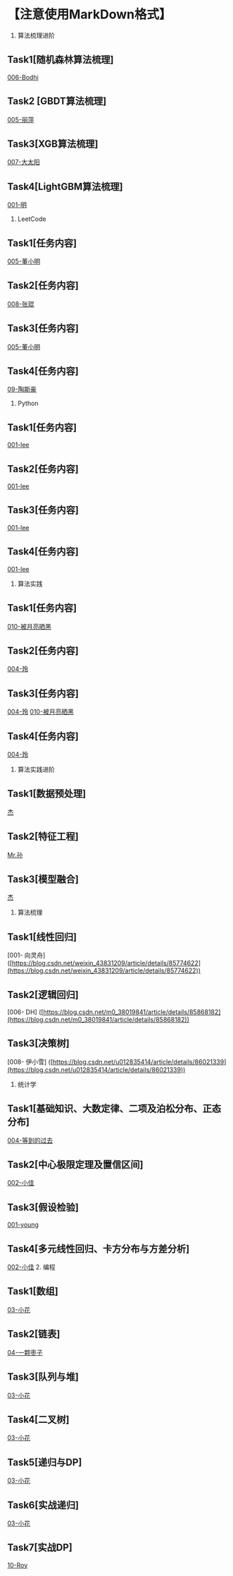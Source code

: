 # 
# 【注意使用MarkDown格式】

1. 算法梳理进阶
## Task1[随机森林算法梳理] 
[006-Bodhi]([https://blog.csdn.net/harperyeung/article/details/85782374](https://blog.csdn.net/harperyeung/article/details/85782374))
## Task2 [GBDT算法梳理] 
[005-丽萍]([https://blog.csdn.net/mengdiefeixumyname/article/details/85934399](https://blog.csdn.net/mengdiefeixumyname/article/details/85934399))
## Task3[XGB算法梳理] 
[007-大太阳](https://blog.csdn.net/dzysunshine/article/details/86070280)
## Task4[LightGBM算法梳理] 
[001-明]([https://blog.csdn.net/mingxiaod/article/details/86233309](https://blog.csdn.net/mingxiaod/article/details/86233309))
1. LeetCode
## Task1[任务内容]
[005-董小明]([https://blog.csdn.net/mingxiaod/article/details/85794127](https://blog.csdn.net/mingxiaod/article/details/85794127))
## Task2[任务内容]
[008-张琨]([https://blog.csdn.net/u014086243/article/details/85719729](https://blog.csdn.net/u014086243/article/details/85719729))
## Task3[任务内容]
[005-董小明]([https://blog.csdn.net/mingxiaod/article/details/86083562](https://blog.csdn.net/mingxiaod/article/details/86083562))
## Task4[任务内容]
[09-陶斯豪]([https://blog.csdn.net/leaf_scar/article/details/86160430](https://blog.csdn.net/leaf_scar/article/details/86160430))

1. Python
## Task1[任务内容]
[001-lee]([https://github.com/houliwei/7-days-for-python/blob/master/Task1.md](https://github.com/houliwei/7-days-for-python/blob/master/Task3.md))
## Task2[任务内容] 
[001-lee]([https://github.com/houliwei/7-days-for-python/blob/master/Task2.md](https://github.com/houliwei/7-days-for-python/blob/master/Task3.md))
## Task3[任务内容] 
[001-lee]([https://github.com/houliwei/7-days-for-python/blob/master/Task3.md](https://github.com/houliwei/7-days-for-python/blob/master/Task3.md))
## Task4[任务内容] 
[001-lee]([https://github.com/houliwei/7-days-for-python/blob/master/Task4.md](https://github.com/houliwei/7-days-for-python/blob/master/Task3.md))
1. 算法实践
## Task1[任务内容] 
[010-被月亮晒黑]([https://blog.csdn.net/qq_40314507/article/details/85698455](https://blog.csdn.net/qq_40314507/article/details/85698455))
## Task2[任务内容] 
[004-玲]([https://zhuanlan.zhihu.com/p/54042675](https://zhuanlan.zhihu.com/p/54042675))
## Task3[任务内容] 
[004-玲]([https://zhuanlan.zhihu.com/p/54174908](https://zhuanlan.zhihu.com/p/54174908))
[010-被月亮晒黑]([https://blog.csdn.net/qq_40314507/article/details/86001958](https://blog.csdn.net/qq_40314507/article/details/86001958))
## Task4[任务内容] 
[004-玲]([https://zhuanlan.zhihu.com/p/54346698](https://zhuanlan.zhihu.com/p/54346698))
1. 算法实践进阶
## Task1[数据预处理] 
[杰]([https://blog.csdn.net/u012736685/article/details/85755779](https://blog.csdn.net/u012736685/article/details/85755779))
## Task2[特征工程] 
[Mr.孙]([https://blog.csdn.net/qq_30006749/article/details/86025350](https://blog.csdn.net/qq_30006749/article/details/86025350))
## Task3[模型融合] 
[杰]([https://blog.csdn.net/u012736685/article/details/86062182](https://blog.csdn.net/u012736685/article/details/86062182))
1. 算法梳理
## Task1[线性回归] 
[001- 向灵舟] ([https://blog.csdn.net/weixin_43831209/article/details/85774622](https://blog.csdn.net/weixin_43831209/article/details/85774622))
## Task2[逻辑回归] 
[006- DH] ([https://blog.csdn.net/m0_38019841/article/details/85868182](https://blog.csdn.net/m0_38019841/article/details/85868182))
## Task3[决策树] 
[008- 伊小雪] ([https://blog.csdn.net/u012835414/article/details/86021339](https://blog.csdn.net/u012835414/article/details/86021339))

1. 统计学
## Task1[基础知识、大数定律、二项及泊松分布、正态分布] 
[004-等到的过去]([http://codingdarkl.top/2019/01/03/statistically/](http://codingdarkl.top/2019/01/03/statistically/))
## Task2[中心极限定理及置信区间] 
[002-小佳]([https://www.jianshu.com/p/bcd1655fad2a](https://www.jianshu.com/p/bcd1655fad2a))
## Task3[假设检验] 
[001-young]([https://www.cnblogs.com/Joeyyoung/p/10212733.html](https://www.cnblogs.com/Joeyyoung/p/10212733.html))
## Task4[多元线性回归、卡方分布与方差分析] 
[002-小佳]([https://www.jianshu.com/p/ed3172b2379b](https://www.jianshu.com/p/ed3172b2379b))
2. 编程
## Task1[数组] 
[03-小花]([https://blog.csdn.net/weixin_39538889/article/details/85720714](https://blog.csdn.net/weixin_39538889/article/details/85720714))
## Task2[链表] 
[04-一颗枣子]([https://mp.weixin.qq.com/s?__biz=MzU1ODc5MDI0MQ==&mid=2247483800&idx=1&sn=e0f716c5426db3f36696cbdaa5d4ff96&chksm=fc206296cb57eb802df5ee34ab7524ac4754b321a1a2c30272a5053c9d4a57a3c049f2d020fb&token=1789309201&lang=zh_CN&pass_ticket=Il7uEA9yBq3bKMuxWSV%2BFtfIciAV2k%2BJM%2BX3VbRQysb42x%2FEvck%2F9bmrQY7gaynt#rd](https://mp.weixin.qq.com/s?__biz=MzU1ODc5MDI0MQ==&mid=2247483800&idx=1&sn=e0f716c5426db3f36696cbdaa5d4ff96&chksm=fc206296cb57eb802df5ee34ab7524ac4754b321a1a2c30272a5053c9d4a57a3c049f2d020fb&token=1789309201&lang=zh_CN&pass_ticket=Il7uEA9yBq3bKMuxWSV%2BFtfIciAV2k%2BJM%2BX3VbRQysb42x%2FEvck%2F9bmrQY7gaynt#rd))
## Task3[队列与堆] 
[03-小花]([https://blog.csdn.net/weixin_39538889/article/details/85879057](https://blog.csdn.net/weixin_39538889/article/details/85879057))
## Task4[二叉树] 
[03-小花]([https://blog.csdn.net/weixin_39538889/article/details/86022546](https://blog.csdn.net/weixin_39538889/article/details/86022546))
## Task5[递归与DP]
[03-小花]([https://blog.csdn.net/weixin_39538889/article/details/86022546](https://blog.csdn.net/weixin_39538889/article/details/86022546))
## Task6[实战递归]
[03-小花]([https://blog.csdn.net/weixin_39538889/article/details/86182159](https://blog.csdn.net/weixin_39538889/article/details/86182159))
## Task7[实战DP]
[10-Roy]([https://blog.csdn.net/wxq_1993/article/details/86182089](https://blog.csdn.net/wxq_1993/article/details/86182089))

